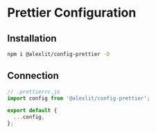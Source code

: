 # Prettier Configuration

## Installation

```sh
npm i @alexlit/config-prettier -D
```

## Connection

```js
// .prettierrc.js
import config from '@alexlit/config-prettier';

export default {
  ...config,
};
```
